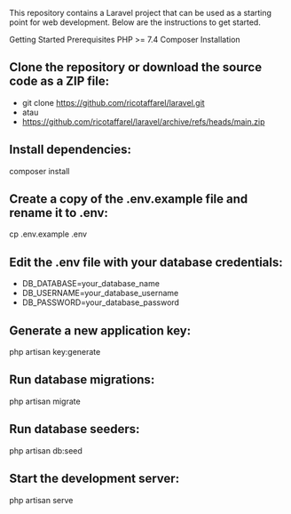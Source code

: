 This repository contains a Laravel project that can be used as a starting point for web development. Below are the instructions to get started.

Getting Started
Prerequisites
PHP >= 7.4
Composer
Installation

## Clone the repository or download the source code as a ZIP file:

* git clone https://github.com/ricotaffarel/laravel.git
* atau
* https://github.com/ricotaffarel/laravel/archive/refs/heads/main.zip

## Install dependencies:
composer install

## Create a copy of the .env.example file and rename it to .env:
cp .env.example .env

## Edit the .env file with your database credentials:
* DB_DATABASE=your_database_name
* DB_USERNAME=your_database_username
* DB_PASSWORD=your_database_password

## Generate a new application key:
php artisan key:generate

## Run database migrations:
php artisan migrate

## Run database seeders:
php artisan db:seed

## Start the development server:
php artisan serve